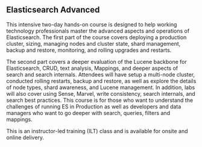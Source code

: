 ## Elasticsearch Advanced

This intensive two-day hands-on course is designed to help working technology professionals master the advanced aspects and operations of Elasticsearch. The first part of the course covers deploying a production cluster, sizing, managing nodes and cluster state, shard management, backup and restore, monitoring, and rolling upgrades and restarts.

The second part covers a deeper evaluation of the Lucene backbone for Elasticsearch, CRUD, text analysis, Mappings, and deeper aspects of search and search internals. Attendees will have setup a multi-node cluster, conducted rolling restarts, backup and restore, as well as explore the details of node types, shard awareness, and Lucene management. In addition, labs will also cover using Sense, Marvel, write consistency, search internals, and search best practices. This course is for those who want to understand the challenges of running ES in Production as well as developers and data managers who want to go deeper with search, queries, filters and mappings.

This is an instructor-led training (ILT) class and is available for onsite and online delivery.
